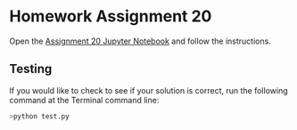 # Homework Assignment 20

Open the [Assignment 20 Jupyter Notebook](assignment20.ipynb) and follow the instructions.

## Testing

If you would like to check to see if your solution is correct, run the following command at the Terminal command line:

```bash
>python test.py
```

